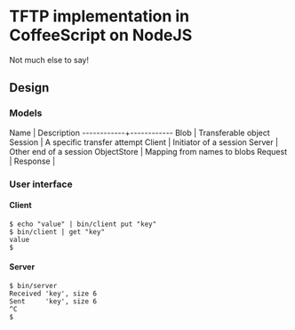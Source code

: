 # TFTP implementation in CoffeeScript on NodeJS

Not much else to say!

## Design

### Models

Name        | Description
------------+------------
Blob        | Transferable object
Session     | A specific transfer attempt
Client      | Initiator of a session
Server      | Other end of a session
ObjectStore | Mapping from names to blobs
Request     | 
Response    | 

### User interface

#### Client

    $ echo "value" | bin/client put "key"
    $ bin/client | get "key"
    value
    $ 

#### Server

    $ bin/server
    Received 'key', size 6
    Sent     'key', size 6
    ^C
    $ 



